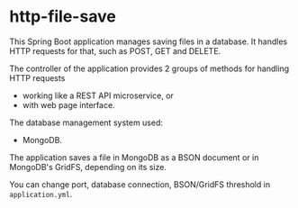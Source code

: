 # http-file-save

This Spring Boot application manages saving files in a database.
It handles HTTP requests for that, such as POST, GET and DELETE.

The controller of the application provides
2 groups of methods
for handling HTTP requests
- working like a REST API microservice, or
- with web page interface.

The database management system used:
- MongoDB.

The application saves a file in MongoDB as a BSON document
or in MongoDB's GridFS, depending on its size. 

You can change port, database connection,
BSON/GridFS threshold
in ``application.yml``.
